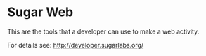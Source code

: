 Sugar Web
=========

This are the tools that a developer can use to make a web
activity.

For details see: http://developer.sugarlabs.org/
